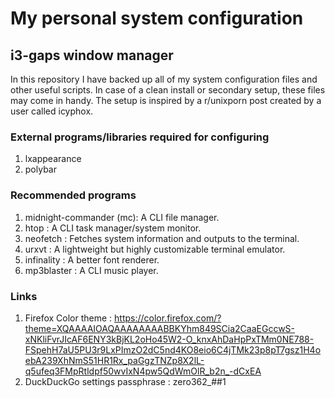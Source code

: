 # My personal system configuration
## i3-gaps window manager
In this repository I have backed up all of my system configuration files and other useful scripts. In case of a clean install or secondary setup, these files may come in handy. The setup is inspired by a r/unixporn post created by a user called icyphox.

### External programs/libraries required for configuring
1. lxappearance
2. polybar

### Recommended programs
1. midnight-commander (mc): A CLI file manager.
2. htop : A CLI task manager/system monitor.
3. neofetch : Fetches system information and outputs to the terminal.
4. urxvt : A lightweight but highly customizable terminal emulator.
5. infinality : A better font renderer.
6. mp3blaster : A CLI music player.

### Links
1. Firefox Color theme : https://color.firefox.com/?theme=XQAAAAIOAQAAAAAAAABBKYhm849SCia2CaaEGccwS-xNKliFvrJIcAF6ENY3kBjKL2oHo45W2-O_knxAhDaHpPxTMm0NE788-FSpehH7aU5PU3r9LxPImzO2dC5nd4KO8eio6C4jTMk23p8pT7gsz1H4oebA239XhNmS51HR1Rx_paGgzTNZp8X2lL-q5ufeq3FMpRtldpf50wvIxN4pw5QdWmOlR_b2n_-dCxEA 
2. DuckDuckGo settings passphrase : zero362_##1
